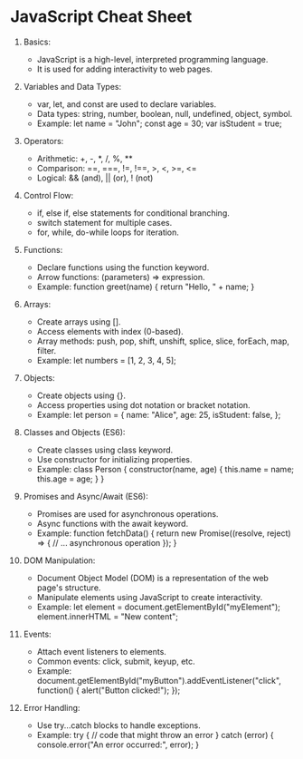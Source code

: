 # JavaScript Cheat Sheet

1. Basics:
   - JavaScript is a high-level, interpreted programming language.
   - It is used for adding interactivity to web pages.

2. Variables and Data Types:
   - var, let, and const are used to declare variables.
   - Data types: string, number, boolean, null, undefined, object, symbol.
   - Example:
     let name = "John";
     const age = 30;
     var isStudent = true;

3. Operators:
   - Arithmetic: +, -, *, /, %, **
   - Comparison: ==, ===, !=, !==, >, <, >=, <=
   - Logical: && (and), || (or), ! (not)

4. Control Flow:
   - if, else if, else statements for conditional branching.
   - switch statement for multiple cases.
   - for, while, do-while loops for iteration.

5. Functions:
   - Declare functions using the function keyword.
   - Arrow functions: (parameters) => expression.
   - Example:
     function greet(name) {
       return "Hello, " + name;
     }

6. Arrays:
   - Create arrays using [].
   - Access elements with index (0-based).
   - Array methods: push, pop, shift, unshift, splice, slice, forEach, map, filter.
   - Example:
     let numbers = [1, 2, 3, 4, 5];

7. Objects:
   - Create objects using {}.
   - Access properties using dot notation or bracket notation.
   - Example:
     let person = {
       name: "Alice",
       age: 25,
       isStudent: false,
     };

8. Classes and Objects (ES6):
   - Create classes using class keyword.
   - Use constructor for initializing properties.
   - Example:
     class Person {
       constructor(name, age) {
         this.name = name;
         this.age = age;
       }
     }

9. Promises and Async/Await (ES6):
   - Promises are used for asynchronous operations.
   - Async functions with the await keyword.
   - Example:
     function fetchData() {
       return new Promise((resolve, reject) => {
         // ... asynchronous operation
       });
     }

10. DOM Manipulation:
    - Document Object Model (DOM) is a representation of the web page's structure.
    - Manipulate elements using JavaScript to create interactivity.
    - Example:
      let element = document.getElementById("myElement");
      element.innerHTML = "New content";

11. Events:
    - Attach event listeners to elements.
    - Common events: click, submit, keyup, etc.
    - Example:
      document.getElementById("myButton").addEventListener("click", function() {
        alert("Button clicked!");
      });

12. Error Handling:
    - Use try...catch blocks to handle exceptions.
    - Example:
      try {
        // code that might throw an error
      } catch (error) {
        console.error("An error occurred:", error);
      }